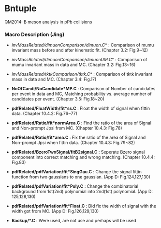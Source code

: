 # Bntuple

QM2014: B meson analysis in pPb collisions

### Macro Description (Jing)

*  **invMassRelated/dimuonComparison/dimuon*.C** : Comparison of mumu invariant mass before and after kinematic fit. (Chapter 3.2: Fig.9~12)

*  **invMassRelated/dimuonComparison/dimuonDM*.C** : Comparison of mumu invariant mass in data and MC. (Chapter 3.2: Fig.13~16)

*  **invMassRelated/tktkComparison/tktk*.C** : Comparison of tktk invariant mass in data and MC. (Chapter 3.4: Fig.17) 

*  **NoOfCandi/NoCandidate*MP.C** : Comparison of Number of candidates per event in data and MC, Matching probability vs. average number of candidates per event. (Chapter 3.5: Fig.18~20) 

*  **pdfRelated/FloatWidth/fit*ss.C** : Float the width of signal when fittin data. (Chapter 10.4.2: Fig.76~77)

*  **pdfRelated/Ratio/fit*normArea.C** : Find the ratio of the area of Signal and Non-prompt Jpsi from MC. (Chapter 10.4.3: Fig.78)

*  **pdfRelated/Ratio/fit*area.C** : Fix the ratio of the area of Signal and Non-prompt Jpsi when fittin data. (Chapter 10.4.3: Fig.79~82)

*  **pdfRelated/BzeroTwoSignal/fitB2signal.C** : Seperate Bzero signal component into correct matching and wrong matching. (Chapter 10.4.4: Fig.83)

*  **pdfRelated/pdfVariation/fit*SingGau.C** : Change the signal fittin function from two gaussians to one gaussian. (App D: Fig.124,127,130)

*  **pdfRelated/pdfVariation/fit*Poly.C** : Change the combinatorial background from 1st(2nd) polynomial into 2nd(1st) polynomial. (App D: 125,128,130)

*  **pdfRelated/pdfVariation/fit*Float.C** : Did fix the width of signal with the width got from MC. (App D: Fig.126,129,130)

*  **Backup/*.C** : Were used, are not use and perhaps will be used